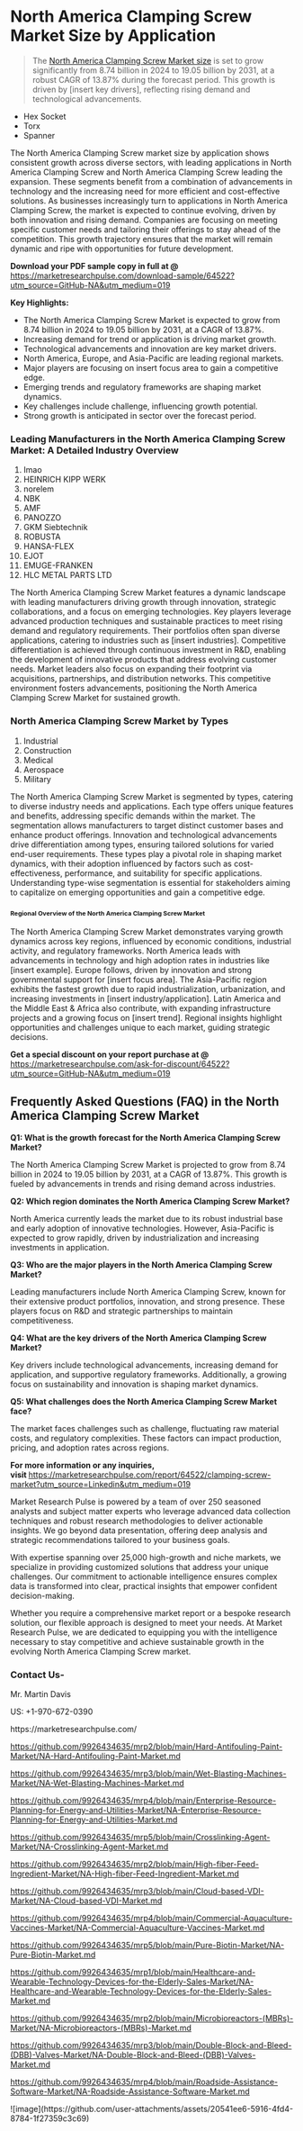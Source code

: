 <h1>North America Clamping Screw Market&nbsp;Size by Application</h1><blockquote><p>The <a href="https://marketresearchpulse.com/download-sample/64522?utm_source=GitHub-NA&amp;utm_medium=019">North America Clamping Screw Market size</a> is set to grow significantly from 8.74 billion in 2024 to 19.05 billion by 2031, at a robust CAGR of 13.87% during the forecast period. This growth is driven by [insert key drivers], reflecting rising demand and technological advancements.</p></blockquote><ul><li>Hex Socket<li> Torx<li> Spanner</li></ul><p>The North America Clamping Screw market size by application shows consistent growth across diverse sectors, with leading applications in North America Clamping Screw and North America Clamping Screw leading the expansion. These segments benefit from a combination of advancements in technology and the increasing need for more efficient and cost-effective solutions. As businesses increasingly turn to applications in North America Clamping Screw, the market is expected to continue evolving, driven by both innovation and rising demand. Companies are focusing on meeting specific customer needs and tailoring their offerings to stay ahead of the competition. This growth trajectory ensures that the market will remain dynamic and ripe with opportunities for future development.</p><p><strong>Download your PDF sample copy in full at @ </strong><a href="https://marketresearchpulse.com/download-sample/64522?utm_source=GitHub-NA&amp;utm_medium=019">https://marketresearchpulse.com/download-sample/64522?utm_source=GitHub-NA&amp;utm_medium=019</a></p><p><strong>Key Highlights: </strong></p><ul><li>The North America Clamping Screw Market is expected to grow from 8.74 billion in 2024 to 19.05 billion by 2031, at a CAGR of 13.87%.</li><li>Increasing demand for trend or application is driving market growth.</li><li>Technological advancements and innovation are key market drivers.</li><li>North America, Europe, and Asia-Pacific are leading regional markets.</li><li>Major players are focusing on insert focus area to gain a competitive edge.</li><li>Emerging trends and regulatory frameworks are shaping market dynamics.</li><li>Key challenges include challenge, influencing growth potential.</li><li>Strong growth is anticipated in sector over the forecast period.</li></ul><h3>Leading Manufacturers in the North America Clamping Screw Market: A Detailed Industry Overview</h3><ol><li>Imao</li><li>HEINRICH KIPP WERK</li><li>norelem</li><li>NBK</li><li>AMF</li><li>PANOZZO</li><li>GKM Siebtechnik</li><li>ROBUSTA</li><li>HANSA-FLEX</li><li>EJOT</li><li>EMUGE-FRANKEN</li><li>HLC METAL PARTS LTD</li></ol><div class="flex max-w-full flex-col flex-grow"><div class="min-h-8 text-message flex w-full flex-col items-end gap-2 whitespace-normal break-words [.text-message+&amp;]:mt-5" dir="auto" data-message-author-role="assistant" data-message-id="fd8432e4-4910-450d-b182-61b7bfb0a01f" data-message-model-slug="gpt-4o"><div class="flex w-full flex-col gap-1 empty:hidden first:pt-[3px]"><div class="markdown prose w-full break-words dark:prose-invert light"><p>The North America Clamping Screw Market features a dynamic landscape with leading manufacturers driving growth through innovation, strategic collaborations, and a focus on emerging technologies. Key players leverage advanced production techniques and sustainable practices to meet rising demand and regulatory requirements. Their portfolios often span diverse applications, catering to industries such as [insert industries]. Competitive differentiation is achieved through continuous investment in R&amp;D, enabling the development of innovative products that address evolving customer needs. Market leaders also focus on expanding their footprint via acquisitions, partnerships, and distribution networks. This competitive environment fosters advancements, positioning the North America Clamping Screw Market for sustained growth.</p></div></div></div></div><h3>North America Clamping Screw Market by Types</h3><ol><li>Industrial<li> Construction<li> Medical<li> Aerospace<li> Military</li></ol><div class="flex max-w-full flex-col flex-grow"><div class="min-h-8 text-message flex w-full flex-col items-end gap-2 whitespace-normal break-words [.text-message+&amp;]:mt-5" dir="auto" data-message-author-role="assistant" data-message-id="084470be-0bb7-4664-bddf-5156b4f41249" data-message-model-slug="gpt-4o-mini"><div class="flex w-full flex-col gap-1 empty:hidden first:pt-[3px]"><div class="markdown prose w-full break-words dark:prose-invert light"><p>The North America Clamping Screw Market is segmented by types, catering to diverse industry needs and applications. Each type offers unique features and benefits, addressing specific demands within the market. The segmentation allows manufacturers to target distinct customer bases and enhance product offerings. Innovation and technological advancements drive differentiation among types, ensuring tailored solutions for varied end-user requirements. These types play a pivotal role in shaping market dynamics, with their adoption influenced by factors such as cost-effectiveness, performance, and suitability for specific applications. Understanding type-wise segmentation is essential for stakeholders aiming to capitalize on emerging opportunities and gain a competitive edge.</p></div></div></div></div><h3><span style="font-size: 11px;">Regional Overview of the North America Clamping Screw Market</span></h3><div class="flex max-w-full flex-col flex-grow"><div class="min-h-8 text-message flex w-full flex-col items-end gap-2 whitespace-normal break-words [.text-message+&amp;]:mt-5" dir="auto" data-message-author-role="assistant" data-message-id="e9038762-ce64-4e30-91c9-9bd413514231" data-message-model-slug="gpt-4o-mini"><div class="flex w-full flex-col gap-1 empty:hidden first:pt-[3px]"><div class="markdown prose w-full break-words dark:prose-invert light"><p>The North America Clamping Screw Market demonstrates varying growth dynamics across key regions, influenced by economic conditions, industrial activity, and regulatory frameworks. North America leads with advancements in technology and high adoption rates in industries like [insert example]. Europe follows, driven by innovation and strong governmental support for [insert focus area]. The Asia-Pacific region exhibits the fastest growth due to rapid industrialization, urbanization, and increasing investments in [insert industry/application]. Latin America and the Middle East &amp; Africa also contribute, with expanding infrastructure projects and a growing focus on [insert trend]. Regional insights highlight opportunities and challenges unique to each market, guiding strategic decisions.</p></div></div></div></div><p><strong>Get a special discount on your report purchase at @ </strong><a href="https://marketresearchpulse.com/ask-for-discount/64522?utm_source=GitHub-NA&amp;utm_medium=019">https://marketresearchpulse.com/ask-for-discount/64522?utm_source=GitHub-NA&amp;utm_medium=019</a></p><h2>Frequently Asked Questions (FAQ) in the North America Clamping Screw Market</h2><p><strong>Q1: What is the growth forecast for the North America Clamping Screw Market?</strong></p><p>The North America Clamping Screw Market is projected to grow from 8.74 billion in 2024 to 19.05 billion by 2031, at a CAGR of 13.87%. This growth is fueled by advancements in trends and rising demand across industries.</p><p><strong>Q2: Which region dominates the North America Clamping Screw Market?</strong></p><p>North America currently leads the market due to its robust industrial base and early adoption of innovative technologies. However, Asia-Pacific is expected to grow rapidly, driven by industrialization and increasing investments in application.</p><p><strong>Q3: Who are the major players in the North America Clamping Screw Market?</strong></p><p>Leading manufacturers include North America Clamping Screw, known for their extensive product portfolios, innovation, and strong presence. These players focus on R&amp;D and strategic partnerships to maintain competitiveness.</p><p><strong>Q4: What are the key drivers of the North America Clamping Screw Market?</strong></p><p>Key drivers include technological advancements, increasing demand for application, and supportive regulatory frameworks. Additionally, a growing focus on sustainability and innovation is shaping market dynamics.</p><p><strong>Q5: What challenges does the North America Clamping Screw Market face?</strong></p><p>The market faces challenges such as challenge, fluctuating raw material costs, and regulatory complexities. These factors can impact production, pricing, and adoption rates across regions.</p><p><strong>For more information or any inquiries, visit&nbsp;</strong><a href="https://marketresearchpulse.com/report/64522/clamping-screw-market?utm_source=Linkedin&utm_medium=019">https://marketresearchpulse.com/report/64522/clamping-screw-market?utm_source=Linkedin&utm_medium=019</a></p><p>Market Research Pulse is powered by a team of over 250 seasoned analysts and subject matter experts who leverage advanced data collection techniques and robust research methodologies to deliver actionable insights. We go beyond data presentation, offering deep analysis and strategic recommendations tailored to your business goals.</p><p>With expertise spanning over 25,000 high-growth and niche markets, we specialize in providing customized solutions that address your unique challenges. Our commitment to actionable intelligence ensures complex data is transformed into clear, practical insights that empower confident decision-making.</p><p>Whether you require a comprehensive market report or a bespoke research solution, our flexible approach is designed to meet your needs. At Market Research Pulse, we are dedicated to equipping you with the intelligence necessary to stay competitive and achieve sustainable growth in the evolving North America Clamping Screw market.</p><h3><strong>Contact Us-</strong></h3><p>Mr. Martin Davis</p><p>US: +1-970-672-0390</p><p>https://marketresearchpulse.com/</p><p><a href="https://github.com/9926434635/mrp2/blob/main/Hard-Antifouling-Paint-Market/NA-Hard-Antifouling-Paint-Market.md">https://github.com/9926434635/mrp2/blob/main/Hard-Antifouling-Paint-Market/NA-Hard-Antifouling-Paint-Market.md</a></p><p><a href="https://github.com/9926434635/mrp3/blob/main/Wet-Blasting-Machines-Market/NA-Wet-Blasting-Machines-Market.md">https://github.com/9926434635/mrp3/blob/main/Wet-Blasting-Machines-Market/NA-Wet-Blasting-Machines-Market.md</a></p><p><a href="https://github.com/9926434635/mrp4/blob/main/Enterprise-Resource-Planning-for-Energy-and-Utilities-Market/NA-Enterprise-Resource-Planning-for-Energy-and-Utilities-Market.md">https://github.com/9926434635/mrp4/blob/main/Enterprise-Resource-Planning-for-Energy-and-Utilities-Market/NA-Enterprise-Resource-Planning-for-Energy-and-Utilities-Market.md</a></p><p><a href="https://github.com/9926434635/mrp5/blob/main/Crosslinking-Agent-Market/NA-Crosslinking-Agent-Market.md">https://github.com/9926434635/mrp5/blob/main/Crosslinking-Agent-Market/NA-Crosslinking-Agent-Market.md</a></p><p><a href="https://github.com/9926434635/mrp2/blob/main/High-fiber-Feed-Ingredient-Market/NA-High-fiber-Feed-Ingredient-Market.md">https://github.com/9926434635/mrp2/blob/main/High-fiber-Feed-Ingredient-Market/NA-High-fiber-Feed-Ingredient-Market.md</a></p><p><a href="https://github.com/9926434635/mrp3/blob/main/Cloud-based-VDI-Market/NA-Cloud-based-VDI-Market.md">https://github.com/9926434635/mrp3/blob/main/Cloud-based-VDI-Market/NA-Cloud-based-VDI-Market.md</a></p><p><a href="https://github.com/9926434635/mrp4/blob/main/Commercial-Aquaculture-Vaccines-Market/NA-Commercial-Aquaculture-Vaccines-Market.md">https://github.com/9926434635/mrp4/blob/main/Commercial-Aquaculture-Vaccines-Market/NA-Commercial-Aquaculture-Vaccines-Market.md</a></p><p><a href="https://github.com/9926434635/mrp5/blob/main/Pure-Biotin-Market/NA-Pure-Biotin-Market.md">https://github.com/9926434635/mrp5/blob/main/Pure-Biotin-Market/NA-Pure-Biotin-Market.md</a></p><p><a href="https://github.com/9926434635/mrp1/blob/main/Healthcare-and-Wearable-Technology-Devices-for-the-Elderly-Sales-Market/NA-Healthcare-and-Wearable-Technology-Devices-for-the-Elderly-Sales-Market.md">https://github.com/9926434635/mrp1/blob/main/Healthcare-and-Wearable-Technology-Devices-for-the-Elderly-Sales-Market/NA-Healthcare-and-Wearable-Technology-Devices-for-the-Elderly-Sales-Market.md</a></p><p><a href="https://github.com/9926434635/mrp2/blob/main/Microbioreactors-(MBRs)-Market/NA-Microbioreactors-(MBRs)-Market.md">https://github.com/9926434635/mrp2/blob/main/Microbioreactors-(MBRs)-Market/NA-Microbioreactors-(MBRs)-Market.md</a></p><p><a href="https://github.com/9926434635/mrp3/blob/main/Double-Block-and-Bleed-(DBB)-Valves-Market/NA-Double-Block-and-Bleed-(DBB)-Valves-Market.md">https://github.com/9926434635/mrp3/blob/main/Double-Block-and-Bleed-(DBB)-Valves-Market/NA-Double-Block-and-Bleed-(DBB)-Valves-Market.md</a></p><p><a href="https://github.com/9926434635/mrp4/blob/main/Roadside-Assistance-Software-Market/NA-Roadside-Assistance-Software-Market.md">https://github.com/9926434635/mrp4/blob/main/Roadside-Assistance-Software-Market/NA-Roadside-Assistance-Software-Market.md</a></p>
![image](https://github.com/user-attachments/assets/20541ee6-5916-4fd4-8784-1f27359c3c69)
